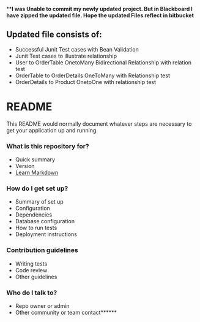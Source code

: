 ****I was Unable to commit my newly updated project. But in Blackboard I have zipped the updated file. Hope the updated Files reflect in bitbucket**

## Updated file consists of: ##
 * Successful Junit Test cases with Bean Validation
 * Junit Test cases to illustrate relationship
 * User to OrderTable OnetoMany Bidirectional Relationship with relation test
 * OrderTable to OrderDetails OneToMany with Relationship test
 * OrderDetails to Product OnetoOne with relationship test
















# README #

This README would normally document whatever steps are necessary to get your application up and running.

### What is this repository for? ###

* Quick summary
* Version
* [Learn Markdown](https://bitbucket.org/tutorials/markdowndemo)

### How do I get set up? ###

* Summary of set up
* Configuration
* Dependencies
* Database configuration
* How to run tests
* Deployment instructions

### Contribution guidelines ###

* Writing tests
* Code review
* Other guidelines

### Who do I talk to? ###

* Repo owner or admin
* Other community or team contact******
